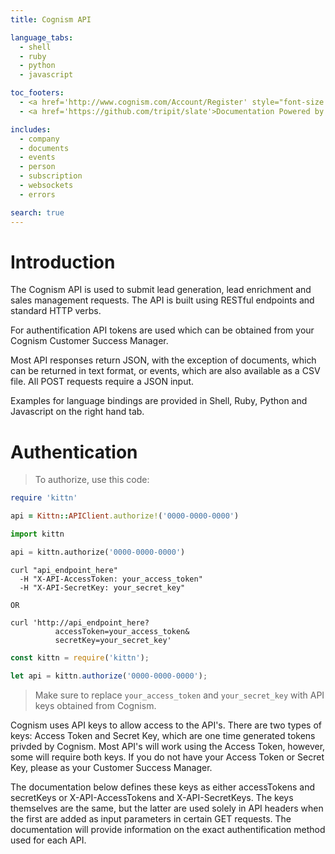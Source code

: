 ```yaml
---
title: Cognism API

language_tabs:
  - shell
  - ruby
  - python
  - javascript

toc_footers:
  - <a href='http://www.cognism.com/Account/Register' style="font-size:13px;">Sign Up</a>
  - <a href='https://github.com/tripit/slate'>Documentation Powered by Slate</a>

includes:
  - company
  - documents
  - events
  - person
  - subscription
  - websockets
  - errors

search: true
---
```


# Introduction

The Cognism API is used to submit lead generation, lead enrichment and sales management requests. The API is built using RESTful endpoints and standard HTTP verbs.

For authentification API tokens are used which can be obtained from your Cognism Customer Success Manager.

Most API responses return JSON, with the exception of documents, which can be returned in text format, or events, which are also available as a CSV file. All POST requests require a JSON input. 

Examples for language bindings are provided in Shell, Ruby, Python and Javascript on the right hand tab.


# Authentication

> To authorize, use this code:

```ruby
require 'kittn'

api = Kittn::APIClient.authorize!('0000-0000-0000')
```

```python
import kittn

api = kittn.authorize('0000-0000-0000')
```

```shell
curl "api_endpoint_here"
  -H "X-API-AccessToken: your_access_token" 
  -H "X-API-SecretKey: your_secret_key" 

OR

curl 'http://api_endpoint_here?
          accessToken=your_access_token&
          secretKey=your_secret_key'
```

```javascript
const kittn = require('kittn');

let api = kittn.authorize('0000-0000-0000');
```

> Make sure to replace `your_access_token` and `your_secret_key` with API keys obtained from Cognism.

Cognism uses API keys to allow access to the API's. There are two types of keys: Access Token and Secret Key, which are one time generated tokens privded by Cognism. Most API's will work using the Access Token, however, some will require both keys. If you do not have your Access Token or Secret Key, please as your Customer Success Manager.

The documentation below defines these keys as either accessTokens and secretKeys or X-API-AccessTokens and X-API-SecretKeys. The keys themselves are the same, but the latter are used solely in API headers when the first are added as input parameters in certain GET requests. The documentation will provide information on the exact authentification method used for each API.